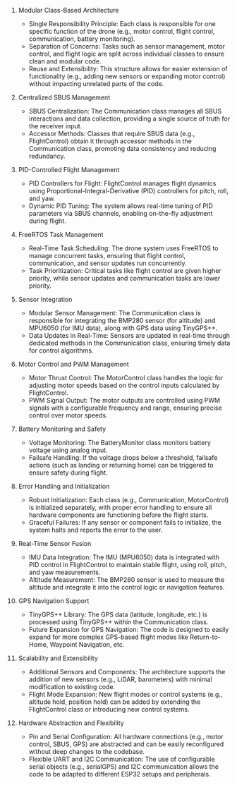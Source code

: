 1. Modular Class-Based Architecture
   * Single Responsibility Principle: Each class is responsible for one specific function of the drone (e.g., motor control, flight control, communication, battery monitoring).
   * Separation of Concerns: Tasks such as sensor management, motor control, and flight logic are split across individual classes to ensure clean and modular code.
   * Reuse and Extensibility: This structure allows for easier extension of functionality (e.g., adding new sensors or expanding motor control) without impacting unrelated parts of the code.

2. Centralized SBUS Management
   * SBUS Centralization: The Communication class manages all SBUS interactions and data collection, providing a single source of truth for the receiver input.
   * Accessor Methods: Classes that require SBUS data (e.g., FlightControl) obtain it through accessor methods in the Communication class, promoting data consistency and reducing redundancy.

3. PID-Controlled Flight Management
   * PID Controllers for Flight: FlightControl manages flight dynamics using Proportional-Integral-Derivative (PID) controllers for pitch, roll, and yaw.
   * Dynamic PID Tuning: The system allows real-time tuning of PID parameters via SBUS channels, enabling on-the-fly adjustment during flight.

4. FreeRTOS Task Management
   * Real-Time Task Scheduling: The drone system uses FreeRTOS to manage concurrent tasks, ensuring that flight control, communication, and sensor updates run concurrently.
   * Task Prioritization: Critical tasks like flight control are given higher priority, while sensor updates and communication tasks are lower priority.

5. Sensor Integration
   * Modular Sensor Management: The Communication class is responsible for integrating the BMP280 sensor (for altitude) and MPU6050 (for IMU data), along with GPS data using TinyGPS++.
   * Data Updates in Real-Time: Sensors are updated in real-time through dedicated methods in the Communication class, ensuring timely data for control algorithms.

6. Motor Control and PWM Management
   * Motor Thrust Control: The MotorControl class handles the logic for adjusting motor speeds based on the control inputs calculated by FlightControl.
   * PWM Signal Output: The motor outputs are controlled using PWM signals with a configurable frequency and range, ensuring precise control over motor speeds.

7. Battery Monitoring and Safety
   * Voltage Monitoring: The BatteryMonitor class monitors battery voltage using analog input.
   * Failsafe Handling: If the voltage drops below a threshold, failsafe actions (such as landing or returning home) can be triggered to ensure safety during flight.

8. Error Handling and Initialization
   * Robust Initialization: Each class (e.g., Communication, MotorControl) is initialized separately, with proper error handling to ensure all hardware components are functioning before the flight starts.
   * Graceful Failures: If any sensor or component fails to initialize, the system halts and reports the error to the user.

9. Real-Time Sensor Fusion
   * IMU Data Integration: The IMU (MPU6050) data is integrated with PID control in FlightControl to maintain stable flight, using roll, pitch, and yaw measurements.
   * Altitude Measurement: The BMP280 sensor is used to measure the altitude and integrate it into the control logic or navigation features.

10. GPS Navigation Support
    * TinyGPS++ Library: The GPS data (latitude, longitude, etc.) is processed using TinyGPS++ within the Communication class.
    * Future Expansion for GPS Navigation: The code is designed to easily expand for more complex GPS-based flight modes like Return-to-Home, Waypoint Navigation, etc.

11. Scalability and Extensibility
    * Additional Sensors and Components: The architecture supports the addition of new sensors (e.g., LiDAR, barometers) with minimal modification to existing code.
    * Flight Mode Expansion: New flight modes or control systems (e.g., altitude hold, position hold) can be added by extending the FlightControl class or introducing new control systems.

12. Hardware Abstraction and Flexibility
    * Pin and Serial Configuration: All hardware connections (e.g., motor control, SBUS, GPS) are abstracted and can be easily reconfigured without deep changes to the codebase.
    * Flexible UART and I2C Communication: The use of configurable serial objects (e.g., serialGPS) and I2C communication allows the code to be adapted to different ESP32 setups and peripherals.


